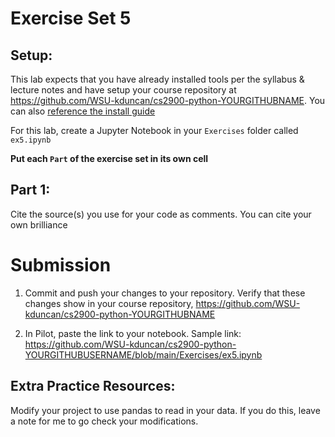 # Exercise Set 5

## Setup:

This lab expects that you have already installed tools per the syllabus & lecture notes and have setup your course repository at https://github.com/WSU-kduncan/cs2900-python-YOURGITHUBNAME.  You can also [reference the install guide](https://github.com/pattonsgirl/SU2021-CS2900#Software)

For this lab, create a Jupyter Notebook in your `Exercises` folder called `ex5.ipynb`

**Put each `Part` of the exercise set in its own cell**

## Part 1:



Cite the source(s) you use for your code as comments.  You can cite your own brilliance


# Submission

1. Commit and push your changes to your repository.  Verify that these changes show in your course repository, https://github.com/WSU-kduncan/cs2900-python-YOURGITHUBNAME

2. In Pilot, paste the link to your notebook.  Sample link: https://github.com/WSU-kduncan/cs2900-python-YOURGITHUBUSERNAME/blob/main/Exercises/ex5.ipynb

## Extra Practice Resources:

Modify your project to use pandas to read in your data.  If you do this, leave a note for me to go check your modifications.



